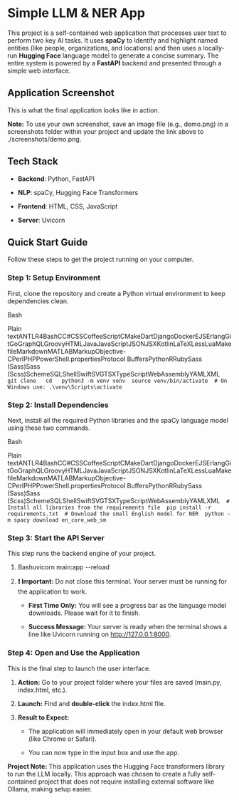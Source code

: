 Simple LLM & NER App
====================

This project is a self-contained web application that processes user text to perform two key AI tasks. It uses **spaCy** to identify and highlight named entities (like people, organizations, and locations) and then uses a locally-run **Hugging Face** language model to generate a concise summary. The entire system is powered by a **FastAPI** backend and presented through a simple web interface.

Application Screenshot
----------------------

This is what the final application looks like in action.

**Note:** To use your own screenshot, save an image file (e.g., demo.png) in a screenshots folder within your project and update the link above to ./screenshots/demo.png.

Tech Stack
----------

*   **Backend**: Python, FastAPI
    
*   **NLP**: spaCy, Hugging Face Transformers
    
*   **Frontend**: HTML, CSS, JavaScript
    
*   **Server**: Uvicorn
    

Quick Start Guide
-----------------

Follow these steps to get the project running on your computer.

### Step 1: Setup Environment

First, clone the repository and create a Python virtual environment to keep dependencies clean.

Bash

Plain textANTLR4BashCC#CSSCoffeeScriptCMakeDartDjangoDockerEJSErlangGitGoGraphQLGroovyHTMLJavaJavaScriptJSONJSXKotlinLaTeXLessLuaMakefileMarkdownMATLABMarkupObjective-CPerlPHPPowerShell.propertiesProtocol BuffersPythonRRubySass (Sass)Sass (Scss)SchemeSQLShellSwiftSVGTSXTypeScriptWebAssemblyYAMLXML`   git clone   cd   python3 -m venv venv  source venv/bin/activate  # On Windows use: .\venv\Scripts\activate   `

### Step 2: Install Dependencies

Next, install all the required Python libraries and the spaCy language model using these two commands.

Bash

Plain textANTLR4BashCC#CSSCoffeeScriptCMakeDartDjangoDockerEJSErlangGitGoGraphQLGroovyHTMLJavaJavaScriptJSONJSXKotlinLaTeXLessLuaMakefileMarkdownMATLABMarkupObjective-CPerlPHPPowerShell.propertiesProtocol BuffersPythonRRubySass (Sass)Sass (Scss)SchemeSQLShellSwiftSVGTSXTypeScriptWebAssemblyYAMLXML`   # Install all libraries from the requirements file  pip install -r requirements.txt  # Download the small English model for NER  python -m spacy download en_core_web_sm   `

### Step 3: Start the API Server

This step runs the backend engine of your project.

1.  Bashuvicorn main:app --reload
    
2.  **❗️ Important:** Do not close this terminal. Your server must be running for the application to work.
    
    *   **First Time Only:** You will see a progress bar as the language model downloads. Please wait for it to finish.
        
    *   **Success Message:** Your server is ready when the terminal shows a line like Uvicorn running on http://127.0.0.1:8000.
        

### Step 4: Open and Use the Application

This is the final step to launch the user interface.

1.  **Action:** Go to your project folder where your files are saved (main.py, index.html, etc.).
    
2.  **Launch:** Find and **double-click** the index.html file.
    
3.  **Result to Expect:**
    
    *   The application will immediately open in your default web browser (like Chrome or Safari).
        
    *   You can now type in the input box and use the app.
        

**Project Note:** This application uses the Hugging Face transformers library to run the LLM locally. This approach was chosen to create a fully self-contained project that does not require installing external software like Ollama, making setup easier.